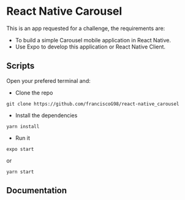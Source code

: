 # React Native Carousel 

This is an app requested for a challenge, the requirements are:
-  To build a simple Carousel mobile application in React Native. 
- Use Expo to develop this application or React Native Client.

## Scripts
Open your prefered terminal and:

- Clone the repo
```
git clone https://github.com/franciscoG98/react-native_carousel
```

- Install the dependencies
```
yarn install
```
- Run it
```
expo start
```
or 
```
yarn start
```

## Documentation

